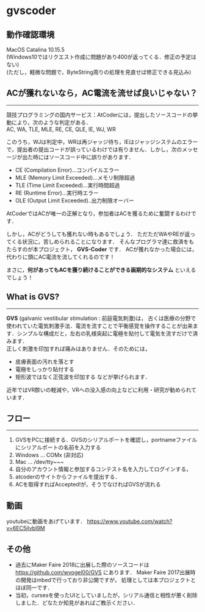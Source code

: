  # gvscoder

## 動作確認環境
MacOS Catalina 10.15.5  
(Windows10ではリクエスト作成に問題があり400が返ってくる．修正の予定はない)  
(ただし，軽微な問題で，ByteString周りの処理を見直せば修正できる見込み)

## ACが獲れないなら，AC電流を流せば良いじゃない？
___

競技プログラミングの国内サービス：AtCoderには，提出したソースコードの挙動により，次のような判定がある．  
AC, WA, TLE, MLE, RE, CE, QLE, IE, WJ, WR

このうち，WJは判定中，WRは再ジャッジ待ち，IEはジャッジシステムのエラーで，提出者の提出コードが誤っているわけでは有りません．しかし，次のメッセージが出た時にはソースコード中に誤りがあります．  
- CE (Compilation Error)...コンパイルエラー  
- MLE (Memory Limit Exceeded)...メモリ制限超過  
- TLE (Time Limit Exceeded)...実行時間超過  
- RE (Runtime Error)...実行時エラー  
- OLE (Output Limit Exceeded)..出力制限オーバー

AtCoderではACが唯一の正解となり，参加者はACを獲るために奮闘するわけです．

しかし，ACがどうしても獲れない時もあるでしょう．
ただただWAやREが返ってくる状況に，苦しめられることになります．
そんなプログラマ達に救済をもたらすのが本プロジェクト， __GVS-Coder__ です．
ACが獲れなかった場合には，代わりに頭にAC電流を流してくれるのです！

まさに，__何があってもACを獲り続けることができる画期的なシステム__ といえるでしょう！

## What is GVS?
___
__GVS__ (galvanic vestibular stimulation : 前庭電気刺激)は，
古くは医療の分野で使われていた電気刺激手法．電流を流すことで平衡感覚を操作することが出来ます．シンプルな構成だと，左右の乳様突起に電極を貼付して電気を流すだけで済みます．  
正しく刺激を印加すれば痛みはありません．そのためには，
- 皮膚表面の汚れを落とす
- 電極をしっかり貼付する
- 矩形波ではなく正弦波を印加する
などが挙げられます．

近年ではVR酔いの軽減や，VRへの没入感の向上などに利用・研究が勧められています．

## フロー
___
1. GVSをPCに接続する．GVSのシリアルポートを確認し，portnameファイルにシリアルポートの名前を入力する
  1. Windows ... COMx (非対応)
  2. Mac ... /dev/tty~~~
1. 自分のアカウント情報と参加するコンテスト名を入力してログインする，
1. atcoderのサイトからファイルを提出する．
1. ACを取得すればAccepted!が，そうでなければGVSが流れる

## 動画
youtubeに動画をあげています．
https://www.youtube.com/watch?v=6EC5jIvbI9M

## その他
- 過去にMaker Faire 2018に出展した際のソースコードは
https://github.com/wvogel00/GVS
にあります．
Maker Faire 2017出展時の開発はmbedで行っており非公開ですが，
処理としては本プロジェクトとほぼ同一です．
- 当初，cursesを使ったUIとしていましたが，シリアル通信と相性が悪く削除しました．どなたか知見があればご教示ください．
